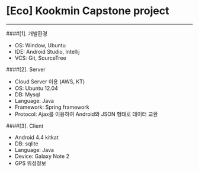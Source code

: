 # [Eco] Kookmin Capstone project 

-----

####[1]. 개발환경

- OS: Window, Ubuntu
- IDE: Android Studio, Intellij
- VCS: Git, SourceTree

####[2]. Server

- Cloud Server 이용 (AWS, KT)
- OS: Ubuntu 12.04
- DB: Mysql
- Language: Java
- Framework: Spring framework
- Protocol: Ajax를 이용하여 Android와 JSON 형태로 데이터 교환

####[3]. Client

- Android 4.4 kitkat
- DB: sqlite
- Language: Java
- Device: Galaxy Note 2 
- GPS 위성정보
